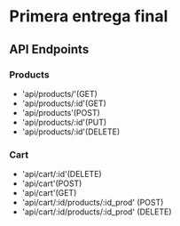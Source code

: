 # Primera entrega final

## API Endpoints

### Products

* 'api/products/'(GET)
* 'api/products/:id'(GET)
* 'api/products'(POST)
* 'api/products/:id'(PUT)
* 'api/products/:id'(DELETE)

### Cart

* 'api/cart/:id'(DELETE)
* 'api/cart'(POST)
* 'api/cart'(GET)
* 'api/cart/:id/products/:id_prod' (POST) 
* 'api/cart/:id/products/:id_prod' (DELETE) 



